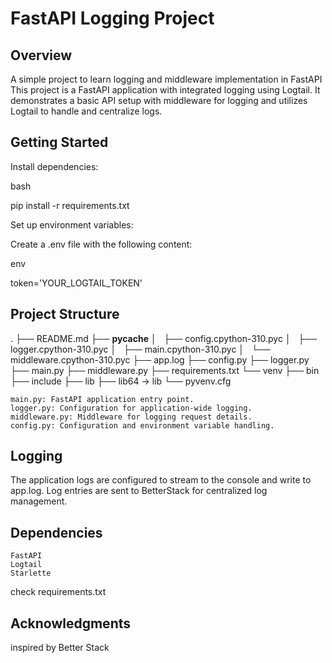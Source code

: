 # FastAPI Logging Project

## Overview
A simple project to learn logging and middleware implementation in FastAPI
This project is a FastAPI application with integrated logging using Logtail. It demonstrates a basic API setup with middleware for logging and utilizes Logtail to handle and centralize logs.

## Getting Started
Install dependencies:

bash

pip install -r requirements.txt

Set up environment variables:

Create a .env file with the following content:

env

token='YOUR_LOGTAIL_TOKEN'

## Project Structure
.
├── README.md
├── __pycache__
│   ├── config.cpython-310.pyc
│   ├── logger.cpython-310.pyc
│   ├── main.cpython-310.pyc
│   └── middleware.cpython-310.pyc
├── app.log
├── config.py
├── logger.py
├── main.py
├── middleware.py
├── requirements.txt
└── venv
    ├── bin
    ├── include
    ├── lib
    ├── lib64 -> lib
    └── pyvenv.cfg

    main.py: FastAPI application entry point.
    logger.py: Configuration for application-wide logging.
    middleware.py: Middleware for logging request details.
    config.py: Configuration and environment variable handling.

## Logging
The application logs are configured to stream to the console and write to app.log.
Log entries are sent to BetterStack for centralized log management.

## Dependencies
    FastAPI
    Logtail
    Starlette
check requirements.txt

## Acknowledgments
inspired by Better Stack

